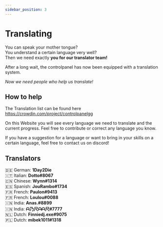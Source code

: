 ```yaml
---
sidebar_position: 3
---
```


# Translating
You can speak your mother tongue?<br/>
You understand a certain language very well?<br/>
Then we need exactly **you for our translator team!**<br/>

After a long wait, the controlpanel has now been equipped with a translation system.<br/>

*Now we need people who help us translate!*<br/>

## How to help

The Translation list can be found here
https://crowdin.com/project/controlpanelgg

On this Website you will see every language we need to translate and the current progress.
Feel free to contribute or correct any language you know.

If you have a suggestion for a language or want to bring in your skills on a certain language, feel free to contact us on discord!

## Translators

 :de: German: **1Day2Die**<br/>
 :it: Italian: **Dotto#8067**<br/>
 🇨🇳 Chinese: **Wynn#1314**<br/>
 🇪🇸 Spanish: **JouRambo#1734**<br/>
 🇫🇷 French: **Paulon#9413**<br/>
 🇫🇷 French: **Loulou#0088**<br/>
 🇮🇳 India: **Anas.#8899**<br/>
 🇮🇳 India: **ᗩ乃尺ᗩᗩ尺#7777**<br/>
 🇳🇱 Dutch: **Finniedj.exe#9075**<br/>
 🇵🇱 Dutch: **mibek1011#1318**<br/>
